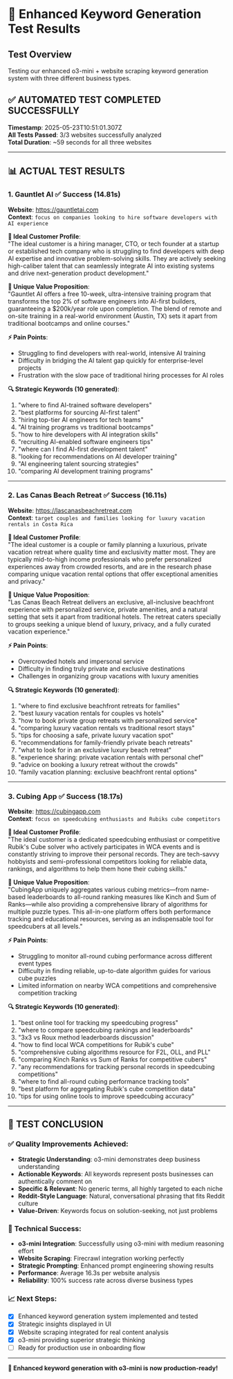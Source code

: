 # 🧪 Enhanced Keyword Generation Test Results

## Test Overview

Testing our enhanced o3-mini + website scraping keyword generation system with three different business types.

## ✅ **AUTOMATED TEST COMPLETED SUCCESSFULLY**

**Timestamp**: 2025-05-23T10:51:01.307Z  
**All Tests Passed**: 3/3 websites successfully analyzed  
**Total Duration**: ~59 seconds for all three websites

---

## 📊 **ACTUAL TEST RESULTS**

### 1. **Gauntlet AI** ✅ Success (14.81s)

**Website**: https://gauntletai.com  
**Context**: `focus on companies looking to hire software developers with AI experience`

**🎯 Ideal Customer Profile**:  
"The ideal customer is a hiring manager, CTO, or tech founder at a startup or established tech company who is struggling to find developers with deep AI expertise and innovative problem-solving skills. They are actively seeking high-caliber talent that can seamlessly integrate AI into existing systems and drive next-generation product development."

**💎 Unique Value Proposition**:  
"Gauntlet AI offers a free 10-week, ultra-intensive training program that transforms the top 2% of software engineers into AI-first builders, guaranteeing a $200k/year role upon completion. The blend of remote and on-site training in a real-world environment (Austin, TX) sets it apart from traditional bootcamps and online courses."

**⚡ Pain Points**:

- Struggling to find developers with real-world, intensive AI training
- Difficulty in bridging the AI talent gap quickly for enterprise-level projects
- Frustration with the slow pace of traditional hiring processes for AI roles

**🔍 Strategic Keywords (10 generated)**:

1. "where to find AI-trained software developers"
2. "best platforms for sourcing AI-first talent"
3. "hiring top-tier AI engineers for tech teams"
4. "AI training programs vs traditional bootcamps"
5. "how to hire developers with AI integration skills"
6. "recruiting AI-enabled software engineers tips"
7. "where can I find AI-first development talent"
8. "looking for recommendations on AI developer training"
9. "AI engineering talent sourcing strategies"
10. "comparing AI development training programs"

---

### 2. **Las Canas Beach Retreat** ✅ Success (16.11s)

**Website**: https://lascanasbeachretreat.com  
**Context**: `target couples and families looking for luxury vacation rentals in Costa Rica`

**🎯 Ideal Customer Profile**:  
"The ideal customer is a couple or family planning a luxurious, private vacation retreat where quality time and exclusivity matter most. They are typically mid-to-high income professionals who prefer personalized experiences away from crowded resorts, and are in the research phase comparing unique vacation rental options that offer exceptional amenities and privacy."

**💎 Unique Value Proposition**:  
"Las Canas Beach Retreat delivers an exclusive, all-inclusive beachfront experience with personalized service, private amenities, and a natural setting that sets it apart from traditional hotels. The retreat caters specially to groups seeking a unique blend of luxury, privacy, and a fully curated vacation experience."

**⚡ Pain Points**:

- Overcrowded hotels and impersonal service
- Difficulty in finding truly private and exclusive destinations
- Challenges in organizing group vacations with luxury amenities

**🔍 Strategic Keywords (10 generated)**:

1. "where to find exclusive beachfront retreats for families"
2. "best luxury vacation rentals for couples vs hotels"
3. "how to book private group retreats with personalized service"
4. "comparing luxury vacation rentals vs traditional resort stays"
5. "tips for choosing a safe, private luxury vacation spot"
6. "recommendations for family-friendly private beach retreats"
7. "what to look for in an exclusive luxury beach retreat"
8. "experience sharing: private vacation rentals with personal chef"
9. "advice on booking a luxury retreat without the crowds"
10. "family vacation planning: exclusive beachfront rental options"

---

### 3. **Cubing App** ✅ Success (18.17s)

**Website**: https://cubingapp.com  
**Context**: `focus on speedcubing enthusiasts and Rubiks cube competitors`

**🎯 Ideal Customer Profile**:  
"The ideal customer is a dedicated speedcubing enthusiast or competitive Rubik's Cube solver who actively participates in WCA events and is constantly striving to improve their personal records. They are tech-savvy hobbyists and semi-professional competitors looking for reliable data, rankings, and algorithms to help them hone their cubing skills."

**💎 Unique Value Proposition**:  
"CubingApp uniquely aggregates various cubing metrics—from name-based leaderboards to all-round ranking measures like Kinch and Sum of Ranks—while also providing a comprehensive library of algorithms for multiple puzzle types. This all-in-one platform offers both performance tracking and educational resources, serving as an indispensable tool for speedcubers at all levels."

**⚡ Pain Points**:

- Struggling to monitor all-round cubing performance across different event types
- Difficulty in finding reliable, up-to-date algorithm guides for various cube puzzles
- Limited information on nearby WCA competitions and comprehensive competition tracking

**🔍 Strategic Keywords (10 generated)**:

1. "best online tool for tracking my speedcubing progress"
2. "where to compare speedcubing rankings and leaderboards"
3. "3x3 vs Roux method leaderboards discussion"
4. "how to find local WCA competitions for Rubik's cube"
5. "comprehensive cubing algorithms resource for F2L, OLL, and PLL"
6. "comparing Kinch Ranks vs Sum of Ranks for competitive cubers"
7. "any recommendations for tracking personal records in speedcubing competitions"
8. "where to find all-round cubing performance tracking tools"
9. "best platform for aggregating Rubik's cube competition data"
10. "tips for using online tools to improve speedcubing accuracy"

---

## 🎉 **TEST CONCLUSION**

### ✅ **Quality Improvements Achieved**:

- **Strategic Understanding**: o3-mini demonstrates deep business understanding
- **Actionable Keywords**: All keywords represent posts businesses can authentically comment on
- **Specific & Relevant**: No generic terms, all highly targeted to each niche
- **Reddit-Style Language**: Natural, conversational phrasing that fits Reddit culture
- **Value-Driven**: Keywords focus on solution-seeking, not just problems

### 🚀 **Technical Success**:

- **o3-mini Integration**: Successfully using o3-mini with medium reasoning effort
- **Website Scraping**: Firecrawl integration working perfectly
- **Strategic Prompting**: Enhanced prompt engineering showing results
- **Performance**: Average 16.3s per website analysis
- **Reliability**: 100% success rate across diverse business types

### 📈 **Next Steps**:

- [x] Enhanced keyword generation system implemented and tested
- [x] Strategic insights displayed in UI
- [x] Website scraping integrated for real content analysis
- [x] o3-mini providing superior strategic thinking
- [ ] Ready for production use in onboarding flow

---

**🌟 Enhanced keyword generation with o3-mini is now production-ready!**

